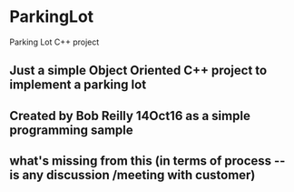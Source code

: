 # ParkingLot
Parking Lot C++ project

## Just a simple Object Oriented C++ project to implement a parking lot
## Created by Bob Reilly 14Oct16 as a simple programming sample

## what's missing from this (in terms of process -- is any discussion /meeting with customer)
